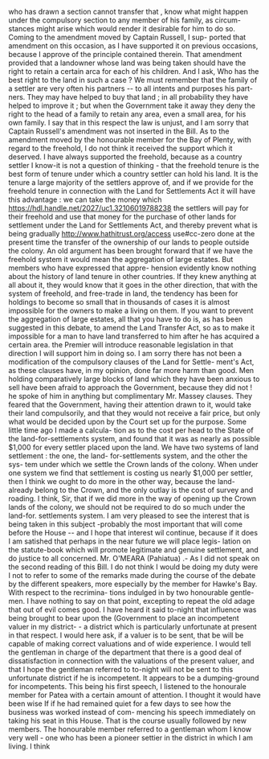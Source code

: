 who has drawn a section cannot transfer that , know what might happen under the compulsory section to any member of his family, as circum- stances might arise which would render it desirable for him to do so. Coming to the amendment moved by Captain Russell, I sup- ported that amendment on this occasion, as I have supported it on previous occasions, because I approve of the principle contained therein. That amendment provided that a landowner whose land was being taken should have the right to retain a certain arca for each of his children. And I ask, Who has the best right to the land in such a case ? We must remember that the family of a settler are very often his partners -- to all intents and purposes his part- ners. They may have helped to buy that land ; in all probability they have helped to improve it ; but when the Government take it away they deny the right to the head of a family to retain any area, even a small area, for his own family. I say that in this respect the law is unjust, and I am sorry that Captain Russell's amendment was not inserted in the Bill. As to the amendment moved by the honourable member for the Bay of Plenty, with regard to the freehold, I do not think it received the support which it deserved. I have always supported the freehold, because as a country settler I know-it is not a question of thinking - that the freehold tenure is the best form of tenure under which a country settler can hold his land. It is the tenure a large majority of the settlers approve of, and if we provide for the freehold tenure in connection with the Land for Settlements Act it will have this advantage : we can take the money which https://hdl.handle.net/2027/uc1.32106019788238 the settlers will pay for their freehold and use that money for the purchase of other lands for settlement under the Land for Settlements Act, and thereby prevent what is being gradually http://www.hathitrust.org/access use#cc-zero done at the present time the transfer of the ownership of our lands to people outside the colony. An old argument has been brought forward that if we have the freehold system it would mean the aggregation of large estates. But members who have expressed that appre- hension evidently know nothing about the history of land tenure in other countries. If they knew anything at all about it, they would know that it goes in the other direction, that with the system of freehold, and free-trade in land, the tendency has been for holdings to become so small that in thousands of cases it is almost impossible for the owners to make a living on them. If you want to prevent the aggregation of large estates, all that you have to do is, as has been suggested in this debate, to amend the Land Transfer Act, so as to make it impossible for a man to have land transferred to him after he has acquired a certain area. the Premier will introduce reasonable legislation in that direction I will support him in doing so. I am sorry there has not been a modification of the compulsory clauses of the Land for Settle- ment's Act, as these clauses have, in my opinion, done far more harm than good. Men holding comparatively large blocks of land which they have been anxious to sell have been afraid to approach the Government, because they did not ! he spoke of him in anything but complimentary Mr. Massey clauses. They feared that the Government, having their attention drawn to it, would take their land compulsorily, and that they would not receive a fair price, but only what would be decided upon by the Court set up for the purpose. Some little time ago I made a calcula- tion as to the cost per head to the State of the land-for-settlements system, and found that it was as nearly as possible $1,000 for every settler placed upon the land. We have two systems of land settlement : the one, the land- for-settlements system, and the other the sys- tem under which we settle the Crown lands of the colony. When under one system we find that settlement is costing us nearly $1,000 per settler, then I think we ought to do more in the other way, because the land- already belong to the Crown, and the only outlay is the cost of survey and roading. I think, Sir, that if we did more in the way of opening up the Crown lands of the colony, we should not be required to do so much under the land-for. settlements system. I am very pleased to see the interest that is being taken in this subject -probably the most important that will come before the House -- and I hope that interest wil continue, because if it does I am satished that perhaps in the near future we will place legis- lation on the statute-book which will promote legitimate and genuine settlement, and do justice to all concerned. Mr. O'MEARA (Pahiatua) .- As I did not speak on the second reading of this Bill. I do not think I would be doing my duty were I not to refer to some of the remarks made during the course of the debate by the different speakers, more especially by the member for Hawke's Bay. With respect to the recrimina- tions indulged in by two honourable gentle- men. I have nothing to say on that point, excepting to repeat the old adage that out of evil comes good. I have heard it said to-night that influence was being brought to bear upon the (Government to place an incompetent valuer in my district- - a district which is particularly unfortunate at present in that respect. I would here ask, if a valuer is to be sent, that be will be capable of making correct valuations and of wide experience. I would tell the gentleman in charge of the department that there is a good deal of dissatisfaction in connection with the valuations of the present valuer, and that I hope the gentleman referred to to-night will not be sent to this unfortunate district if he is incompetent. It appears to be a dumping-ground for incompetents. This being his first speech, I listened to the honourale member for Patea with a certain amount of attention. I thought it would have been wise If if he had remained quiet for a few days to see how the business was worked instead of com- mencing his speech immediately on taking his seat in this House. That is the course usually followed by new members. The honourable member referred to a gentleman whom I know very well - one who has been a pioneer settier in the district in which I am living. I think 